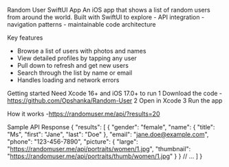 Random User SwiftUI App
An iOS app that shows a list of random users from around the world.
Built with SwiftUI to explore
    - API integration
    - navigation patterns
    - maintainable code architecture
    
Key features
- Browse a list of users with photos and names
- View detailed profiles by tapping any user
- Pull down to refresh and get new users
- Search through the list by name or email
- Handles loading and network errors

Getting started
Need Xcode 16+ and iOS 17.0+ to run
    1 Download the code
      - https://github.com/Opshanka/Random-User
    2 Open in Xcode
    3 Run the app

How it works
-https://randomuser.me/api/?results=20

Sample API Response
{
"results": [
{
"gender": "female",
"name": {
"title": "Ms",
"first": "Jane",
"last": "Doe"
},
"email": "jane.doe@example.com",
"phone": "123-456-7890",
"picture": {
"large": "https://randomuser.me/api/portraits/women/1.jpg",
"thumbnail": "https://randomuser.me/api/portraits/thumb/women/1.jpg"
}
}
// ...
]
}
